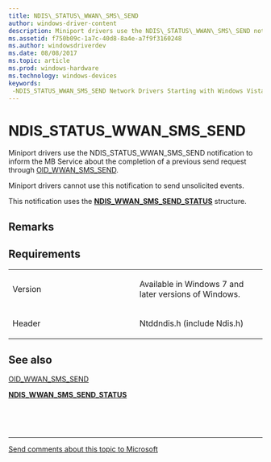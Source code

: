 ```yaml
---
title: NDIS\_STATUS\_WWAN\_SMS\_SEND
author: windows-driver-content
description: Miniport drivers use the NDIS\_STATUS\_WWAN\_SMS\_SEND notification to inform the MB Service about the completion of a previous send request through OID\_WWAN\_SMS\_SEND.
ms.assetid: f750b09c-1a7c-40d8-8a4e-a7f9f3160248
ms.author: windowsdriverdev
ms.date: 08/08/2017
ms.topic: article
ms.prod: windows-hardware
ms.technology: windows-devices
keywords: 
 -NDIS_STATUS_WWAN_SMS_SEND Network Drivers Starting with Windows Vista
---
```


# NDIS\_STATUS\_WWAN\_SMS\_SEND


Miniport drivers use the NDIS\_STATUS\_WWAN\_SMS\_SEND notification to inform the MB Service about the completion of a previous send request through [OID\_WWAN\_SMS\_SEND](oid-wwan-sms-send.md).

Miniport drivers cannot use this notification to send unsolicited events.

This notification uses the [**NDIS\_WWAN\_SMS\_SEND\_STATUS**](https://msdn.microsoft.com/library/windows/hardware/ff567944) structure.

Remarks
-------

Requirements
------------

<table>
<colgroup>
<col width="50%" />
<col width="50%" />
</colgroup>
<tbody>
<tr class="odd">
<td><p>Version</p></td>
<td><p>Available in Windows 7 and later versions of Windows.</p></td>
</tr>
<tr class="even">
<td><p>Header</p></td>
<td>Ntddndis.h (include Ndis.h)</td>
</tr>
</tbody>
</table>

## See also


[OID\_WWAN\_SMS\_SEND](oid-wwan-sms-send.md)

[**NDIS\_WWAN\_SMS\_SEND\_STATUS**](https://msdn.microsoft.com/library/windows/hardware/ff567944)

 

 


--------------------
[Send comments about this topic to Microsoft](mailto:wsddocfb@microsoft.com?subject=Documentation%20feedback%20%5Bnetvista\netvista%5D:%20NDIS_STATUS_WWAN_SMS_SEND%20%20RELEASE:%20%288/8/2017%29&body=%0A%0APRIVACY%20STATEMENT%0A%0AWe%20use%20your%20feedback%20to%20improve%20the%20documentation.%20We%20don't%20use%20your%20email%20address%20for%20any%20other%20purpose,%20and%20we'll%20remove%20your%20email%20address%20from%20our%20system%20after%20the%20issue%20that%20you're%20reporting%20is%20fixed.%20While%20we're%20working%20to%20fix%20this%20issue,%20we%20might%20send%20you%20an%20email%20message%20to%20ask%20for%20more%20info.%20Later,%20we%20might%20also%20send%20you%20an%20email%20message%20to%20let%20you%20know%20that%20we've%20addressed%20your%20feedback.%0A%0AFor%20more%20info%20about%20Microsoft's%20privacy%20policy,%20see%20http://privacy.microsoft.com/default.aspx. "Send comments about this topic to Microsoft")


